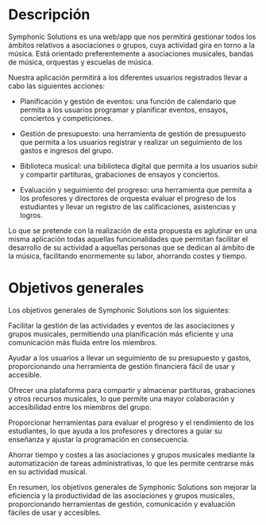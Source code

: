 <h1>Descripción</h1>

Symphonic Solutions es una web/app que nos permitirá gestionar todos los ámbitos relativos a asociaciones o grupos, cuya actividad gira en torno a la música. Está orientado preferentemente a asociaciones musicales, bandas de música, orquestas y escuelas de música.

Nuestra aplicación permitirá a los diferentes usuarios registrados llevar a cabo las siguientes acciones: 

* Planificación y gestión de eventos: una función de calendario que permita a los usuarios programar y planificar eventos, ensayos, conciertos y competiciones.

* Gestión de presupuesto: una herramienta de gestión de presupuesto que permita a los usuarios registrar y realizar un seguimiento de los gastos e ingresos del grupo.

* Biblioteca musical: una biblioteca digital que permita a los usuarios subir y compartir partituras, grabaciones de ensayos y conciertos.

* Evaluación y seguimiento del progreso: una herramienta que permita a los profesores y directores de orquesta evaluar el progreso de los estudiantes y llevar un registro de las      calificaciones, asistencias y logros.

Lo que se pretende con la realización de esta propuesta es aglutinar en una misma aplicación todas aquellas funcionalidades que permitan facilitar el desarrollo de su actividad a aquellas personas que se dedican al ámbito de la música, facilitando enormemente su labor, ahorrando costes y tiempo.

<h1>Objetivos generales</h1>

Los objetivos generales de Symphonic Solutions son los siguientes:

Facilitar la gestión de las actividades y eventos de las asociaciones y grupos musicales, permitiendo una planificación más eficiente y una comunicación más fluida entre los miembros.

Ayudar a los usuarios a llevar un seguimiento de su presupuesto y gastos, proporcionando una herramienta de gestión financiera fácil de usar y accesible.

Ofrecer una plataforma para compartir y almacenar partituras, grabaciones y otros recursos musicales, lo que permite una mayor colaboración y accesibilidad entre los miembros del grupo.

Proporcionar herramientas para evaluar el progreso y el rendimiento de los estudiantes, lo que ayuda a los profesores y directores a guiar su enseñanza y ajustar la programación en consecuencia.

Ahorrar tiempo y costes a las asociaciones y grupos musicales mediante la automatización de tareas administrativas, lo que les permite centrarse más en su actividad musical.

En resumen, los objetivos generales de Symphonic Solutions son mejorar la eficiencia y la productividad de las asociaciones y grupos musicales, proporcionando herramientas de gestión, comunicación y evaluación fáciles de usar y accesibles.
